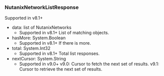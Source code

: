 ### NutanixNetworkListResponse
Supported in v8.1+

- data: list of NutanixNetworks
  - Supported in v8.1+
  List of matching objects.
- hasMore: System.Boolean
  - Supported in v8.1+
  If there is more.
- total: System.Int32
  - Supported in v8.1+
  Total list responses.
- nextCursor: System.String
  - Supported in v9.0+
  v9.0: Cursor to fetch the next set of results.
  v9.1: Cursor to retrieve the next set of results.
